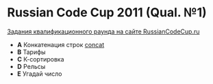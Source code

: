 # Russian Code Cup 2011 (Qual. №1)

[Задания квалификационного раунда на сайте RussianCodeCup.ru](http://www.russiancodecup.ru/ru/tasks/round/6/)

* **A** Конкатенация строк  [concat](./concat)
* **B** Тарифы  
* **С** К-сортировка  
* **D** Рельсы  
* **E** Угадай число  